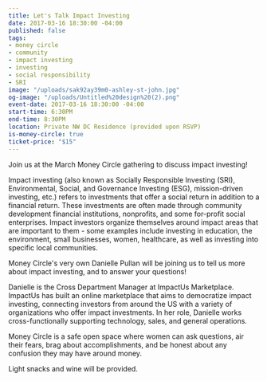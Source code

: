 ```yaml
---
title: Let's Talk Impact Investing
date: 2017-03-16 18:30:00 -04:00
published: false
tags:
- money circle
- community
- impact investing
- investing
- social responsibility
- SRI
image: "/uploads/sak92ay39m0-ashley-st-john.jpg"
og-image: "/uploads/Untitled%20design%20(2).png"
event-date: 2017-03-16 18:30:00 -04:00
start-time: 6:30PM
end-time: 8:30PM
location: Private NW DC Residence (provided upon RSVP)
is-money-circle: true
ticket-price: "$15"
---
```


Join us at the March Money Circle gathering to discuss impact investing!

Impact investing (also known as Socially Responsible Investing (SRI), Environmental, Social, and Governance Investing (ESG), mission-driven investing, etc.) refers to investments that offer a social return in addition to a financial return. These investments are often made through community development financial institutions, nonprofits, and some for-profit social enterprises. Impact investors organize themselves around impact areas that are important to them - some examples include investing in education, the environment, small businesses, women, healthcare, as well as investing into specific local communities.

Money Circle's very own Danielle Pullan will be joining us to tell us more about impact investing, and to answer your questions! 

Danielle is the Cross Department Manager at ImpactUs Marketplace. ImpactUs has built an online marketplace that aims to democratize impact investing, connecting investors from around the US with a variety of organizations who offer impact investments. In her role, Danielle works cross-functionally supporting technology, sales, and general operations. 

Money Circle is a safe open space where women can ask questions, air their fears, brag about accomplishments, and be honest about any confusion they may have around money.

Light snacks and wine will be provided.